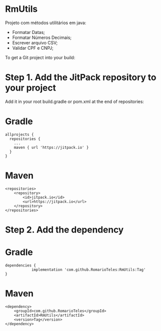 # RmUtils
Projeto com métodos utilitários em java:
- Formatar Datas;
- Formatar Números Decimais;
- Escrever arquivo CSV;
- Validar CPF e CNPJ;

To get a Git project into your build:

# Step 1. Add the JitPack repository to your project

Add it in your root build.gradle or pom.xml at the end of repositories:

# Gradle
```
allprojects {
  repositories {
    ...
    maven { url 'https://jitpack.io' }
  }
}
```
# Maven
```
<repositories>
	<repository>
	    <id>jitpack.io</id>
	    <url>https://jitpack.io</url>
	</repository>
</repositories>

```
  
  
# Step 2. Add the dependency

# Gradle
```
dependencies {
	        implementation 'com.github.RomarioTeles:RmUtils:Tag'
}

```

# Maven
```
<dependency>
    <groupId>com.github.RomarioTeles</groupId>
    <artifactId>RmUtils</artifactId>
    <version>Tag</version>
</dependency>

```


